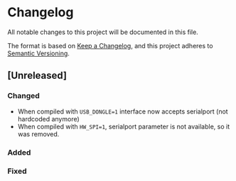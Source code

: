 # Changelog

All notable changes to this project will be documented in this file.

The format is based on [Keep a Changelog](https://keepachangelog.com/en/1.1.0/),
and this project adheres to [Semantic Versioning](https://semver.org/spec/v2.0.0.html).

## [Unreleased]

### Changed

- When compiled with `USB_DONGLE=1` interface now accepts serialport (not hardcoded anymore)
- When compiled with `HW_SPI=1`, serialport parameter is not available, so it was removed.

### Added

### Fixed
